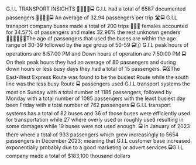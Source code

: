 G.I.L TRANSPORT INSIGHTS
👩‍👩‍👧‍👦🚍 G.I.L had a total of 6587 documented passengers 
👩‍👩‍👧‍👦🚍 An average of 32.94 passengers per trip
🛣️🚍 G.I.L transport company buses made a total of 200 trips
🚶‍♀️💃 females accounted for 34.57% of passengers and males 32.96% the rest unknown genders
👩‍👩‍👧‍👦🚶‍♀️The age of passengers that used the buses are within the age range of 30-39 followed by the age group of 50-59 
🚍🕧 G.I.L peak hours of operations are 8:57:00 PM and Down hours of operation are 7:50:00 PM 
🚍 On their peak  hours they had an average of 80 passengers and during down hours or less busy days they had a total of 15 passengers.
🚍⏳The East-West Express Route was found to be the busiest Route while the south line was the less busy Route
🚍 passengers used G.I.L transport systems the most on Sunday with a total number of 1185 passengers, followed by Monday with a total number of 1085 passengers with the least busiest day been Friday with a total number of 762 passengers
🚍 G.I.L transport systems has a total of 82 buses and 36 of those buses were efficiently used for transportation while 27 where overly used or roughly used resulting in some damages while 19 buses were not used enough.
🚍 in January of 2023 there where a total of 933 passengers which grew increasingly to 5654 passengers in December 2023; meaning that G.I.L customer base increased exponentially probably due to a good marketing or advert services 
🚍G.I.L company made a total of $183,100 thousand dollars 
